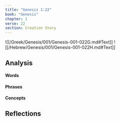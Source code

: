```yaml
---
title: "Genesis 1:22"
book: "Genesis"
chapter: 1
verse: 22
section: Creation Story
---
```

![[/Greek/Genesis/001/Genesis-001-022G.md#Text]]
![[/Hebrew/Genesis/001/Genesis-001-022H.md#Text]]

## Analysis

#### Words

#### Phrases

#### Concepts

## Reflections
